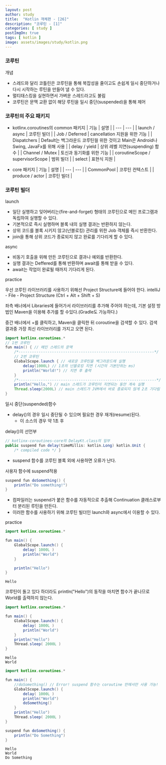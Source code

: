 ```yaml
---
layout: post
author: study
title:  "Kotlin 객체편 - [26]"
description: "코루틴 - [1]"
categories: [ study ]
postImgOn: true
tags: [ kotlin ]
image: assets/images/study/kotlin.png
---
```


### 코루틴
개념
- 스레드와 달리 코틀린은 코루틴을 통해 복잡성을 줄이고도 손쉽게 일시 중단하거나 다시 시작하는 루틴을 만들어 낼 수 있다.
- 멀티태스킹을 실현하면서 가벼운 스레드라고도 불림
- 코루틴은 문맥 교환 없이 해당 루틴을 일시 중단(suspended)을 통해 제어 


### 코루틴의 주요 패키지

- kotlinx.coroutines의 common 패키지
| 기능 | 설명 |
| --- | --- |
| launch / async | 코루틴 빌더 |
| Job / Deferred | cancellation 지원을 위한 기능 |
| Dispatchers | Default는 백그라운드 코루틴읠 위한 것이고 Main은 Android나 Swing, JavaFx를 위해 사용 |
| delay / yield | 상위 레벨 지연(suspending) 함수 |
| Channel / Mutex | 토신과 동기화를 위한 기능 |
| coroutineScope / supervisorScope | 범위 빌더 |
| select | 표현식 지원 |

- core 패키지
| 기능 | 설명 |
| --- | --- |
| CommonPool | 코루틴 컨텍스트 |
| produce / actor | 코루틴 빌더 |



### 코루틴 빌더
launch
- 일단 실행하고 잊어버리는(fire-and-forget) 형태의 코루틴으로 메인 프로그램과 독립하여 실행할 수 있다.
- 기본적으로 즉시 실행하며 블록 내의 실행 결과는 반환하지 않는다.
- 상위 코드를 블록 시키지 않고(넌블로킹) 관리를 위한 Job 객체를 즉시 반환한다.
- join을 통해 상위 코드가 종료되지 않고 완료를 기다리게 할 수 있다.

async
- 비동기 호출을 위해 만든 코루틴으로 결과나 예외를 반환한다.
- 실행 결과는 Deffered<T>를 통해 반환하며 await를 통해 받을 수 있다.
- await는 작업이 완료될 때까지 기다리게 된다.


practice

우선 코루틴 라이브러리를 사용하기 위해선 Project Structure에 들어야 한다.
intelliJ - File - Project Structure (Ctrl + Alt + Shift + S)

좌측 배너에서 Libraries에 들어가서 라이브러리를 추가해 주어야 하는데, 기본 설정 방법인 Maven을 이용해 추가를 할 수있다.(Gradle도 가능하다.)

중간 배너에서 +를 클릭하고, Maven을 클릭한 뒤 coroutine을 검색할 수 있다.
검색 결과중 가장 최신 라이브러리를 가지고 오면 된다.

```java
import kotlinx.coroutines.*
// 1번 코루틴
fun main() { // 메인 스레드의 문맥 
    /*-------------------------------------------------------------*/
    // 2번 코루틴
    GlobalScope.launch { // 새로운 코루틴을 백그라운드에 실행
        delay(1000L) // 1초의 넌블로킹 지연 (시간의 기본단위는 ms)
        println("World!") // 지연 후 출력
    }
    /*--------------------------------------------------------------*/
    println("Hello,") // main 스레드가 코루틴이 지연되는 동안 계속 실행
    Thread.sleep(2000L) // main 스레드가 JVM에서 바로 종료되지 않게 2초 기다림
}
```

일시 중단(suspended)함수
- delay()의 경우 일시 중단될 수 있으며 필요한 경우 재개(resume)된다.
    - 이 소스의 경우 약 1초 후


delay()의 선언부
```java
// kotlinx-coroutines-core의 DelayKt.class의 일부
public suspend fun delay(timeMillis: kotlin.Long) kotlin.Unit { 
    /* compiled code */ }
```
- suspend 함수를 코루틴 블록 외에 사용하면 오류가 난다.

사용자 함수에 suspend적용
```java
suspend fun doSomething() {
    println("Do something!")
}
```
- 컴파일러는 suspend가 붙은 함수를 자동적으로 추출해 Continuation 클래스로부터 분리된 루틴을 만든다.
- 이러한 함수를 사용하기 위해 코루틴 빌더인 launch와 async에서 이용할 수 있다.



practice
```java
import kotlinx.coroutines.*

fun main() {
    GlobalScope.launch() {
        delay( 1000L )
        println("World")
    }

    println("Hello")
}
```
```
Hello
```
코루틴이 돌고 있다 하더라도 println("Hello")의 동작을 마치면 함수가 끝나므로 World를 출력하지 않는다.


```java
import kotlinx.coroutines.*

fun main() {
    GlobalScope.launch() {
        delay( 1000L )
        println("World")
    }
    println("Hello")
    THread.sleep( 2000L )
}
```
```
Hello
World
```

```java
import kotlinx.coroutines.*

fun main() {
    //doSomething() // Error! suspend 함수는 coroutine 안에서만 사용 가능!
    GlobalScope.launch() {
        delay( 1000L )
        println("World")
        doSomething()
    }
    println("Hello")
    THread.sleep( 2000L )
}

suspend fun doSomething() {
    println("Do Something")
}
```
```
Hello
World
Do Something
```